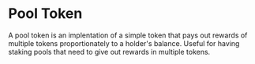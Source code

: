# Pool Token

A pool token is an implentation of a simple token that pays out rewards of multiple tokens proportionately to a holder's balance. Useful for having staking pools that need to give out rewards in multiple tokens.
